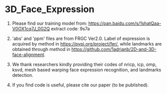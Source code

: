 # 3D_Face_Expression

1. Please find our training model from: https://pan.baidu.com/s/1shatQaa-V0OX1cq7J_0G2Q  extract code: 9s7a

2. 'abs' and 'ppm' files are from FRGC Ver2.0. Label of expression is acquired by method in https://pypi.org/project/fer/, while landmarks are obtained through method in https://github.com/1adrianb/2D-and-3D-face-alignment. 

3. We thank researchers kindly providing their codes of nricp, icp, omp, ksvd, mesh based warping face expression recognition, and landmarks detection.

4. If you find code is useful, please cite our paper (to be published).

